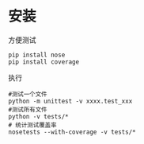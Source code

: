 #  安装
方便测试
```
pip install nose
pip install coverage
```
执行
```
#测试一个文件
python -m unittest -v xxxx.test_xxx
#测试所有文件
python -v tests/* 
# 统计测试覆盖率
nosetests --with-coverage -v tests/*

```